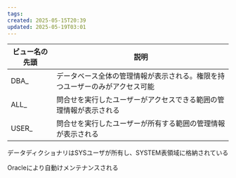 ```yaml
---
tags: 
created: 2025-05-15T20:39
updated: 2025-05-19T03:01
---
```



| ビュー名の先頭 | 説明                                                                 |
|----------------|----------------------------------------------------------------------|
| DBA_           | データベース全体の管理情報が表示される。権限を持つユーザーのみがアクセス可能 |
| ALL_           | 問合せを実行したユーザーがアクセスできる範囲の管理情報が表示される           |
| USER_          | 問合せを実行したユーザーが所有する範囲の管理情報が表示される                 |

データディクショナリはSYSユーザが所有し、SYSTEM表領域に格納されている

Oracleにより自動けメンテナンスされる
